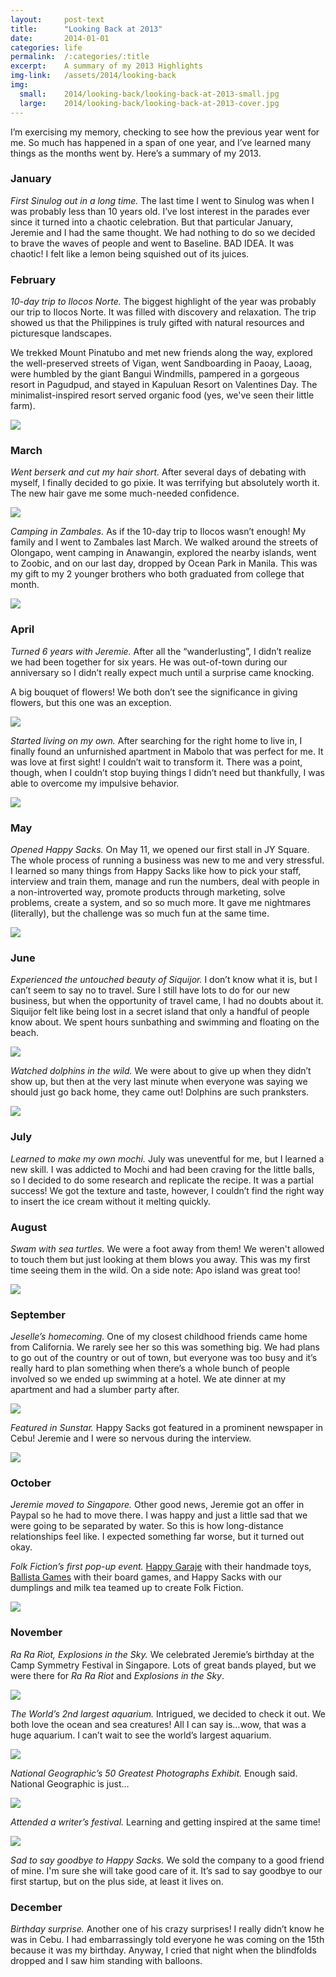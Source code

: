 ```yaml
---
layout:     post-text
title:      "Looking Back at 2013"
date:       2014-01-01
categories: life
permalink:  /:categories/:title
excerpt:    A summary of my 2013 Highlights
img-link:   /assets/2014/looking-back
img:
  small:    2014/looking-back/looking-back-at-2013-small.jpg
  large:    2014/looking-back/looking-back-at-2013-cover.jpg
---
```


I’m exercising my memory, checking to see how the previous year went for me. So much has happened in a span of one year, and I’ve learned many things as the months went by. Here’s a summary of my 2013.

### January

*First Sinulog out in a long time.* The last time I went to Sinulog was when I was probably less than 10 years old. I’ve lost interest in the parades ever since it turned into a chaotic celebration. But that particular January, Jeremie and I had the same thought. We had nothing to do so we decided to brave the waves of people and went to Baseline. BAD IDEA. It was chaotic! I felt like a lemon being squished out of its juices.

### February

*10-day trip to Ilocos Norte.* The biggest highlight of the year was probably our trip to Ilocos Norte. It was filled with discovery and relaxation. The trip showed us that the Philippines is truly gifted with natural resources and picturesque landscapes.


We trekked Mount Pinatubo and met new friends along the way, explored the well-preserved streets of Vigan, went Sandboarding in Paoay, Laoag, were humbled by the giant Bangui Windmills, pampered in a gorgeous resort in Pagudpud, and stayed in Kapuluan Resort on Valentines Day. The minimalist-inspired resort served organic food (yes, we've seen their little farm).

<div class="block">
<img src="{{ page.img-link }}/1.jpg" />
</div>

### March

*Went berserk and cut my hair short.* After several days of debating with myself, I finally decided to go pixie. It was terrifying but absolutely worth it. The new hair gave me some much-needed confidence.

<div class="block">
<img src="{{ page.img-link }}/2.jpg" />
</div>

*Camping in Zambales.* As if the 10-day trip to Ilocos wasn’t enough! My family and I went to Zambales last March. We walked around the streets of Olongapo, went camping in Anawangin, explored the nearby islands, went to Zoobic, and on our last day, dropped by Ocean Park in Manila. This was my gift to my 2 younger brothers who both graduated from college that month.

<div class="block">
<img src="{{ page.img-link }}/3.jpg" />
</div>

### April

*Turned 6 years with Jeremie.* After all the “wanderlusting”, I didn’t realize we had been together for six years. He was out-of-town during our anniversary so I didn’t really expect much until a surprise came knocking.


A big bouquet of flowers! We both don’t see the significance in giving flowers, but this one was an exception.

<div class="block">
<img src="{{ page.img-link }}/4.jpg" />
</div>

*Started living on my own.* After searching for the right home to live in, I finally found an unfurnished apartment in Mabolo that was perfect for me. It was love at first sight! I couldn’t wait to transform it. There was a point, though, when I couldn’t stop buying things I didn’t need but thankfully, I was able to overcome my impulsive behavior.

<div class="block">
<img src="{{ page.img-link }}/5.jpg" />
</div>

### May

*Opened Happy Sacks.* On May 11, we opened our first stall in JY Square. The whole process of running a business was new to me and very stressful. I learned so many things from Happy Sacks like how to pick your staff, interview and train them, manage and run the numbers, deal with people in a non-introverted way, promote products through marketing, solve problems, create a system, and so so much more. It gave me nightmares (literally), but the challenge was so much fun at the same time.

<div class="block">
<img src="{{ page.img-link }}/6.jpg" />
</div>

### June

*Experienced the untouched beauty of Siquijor.* I don’t know what it is, but I can’t seem to say no to travel. Sure I still have lots to do for our new business, but when the opportunity of travel came, I had no doubts about it. Siquijor felt like being lost in a secret island that only a handful of people know about. We spent hours sunbathing and swimming and floating on the beach.

<div class="block">
<img src="{{ page.img-link }}/7.jpg" />
</div>

*Watched dolphins in the wild.* We were about to give up when they didn’t show up, but then at the very last minute when everyone was saying we should just go back home, they came out! Dolphins are such pranksters.

<div class="block">
<img src="{{ page.img-link }}/8.jpg" />
</div>

### July

*Learned to make my own mochi.* July was uneventful for me, but I learned a new skill. I was addicted to Mochi and had been craving for the little balls, so I decided to do some research and replicate the recipe. It was a partial success! We got the texture and taste, however, I couldn’t find the right way to insert the ice cream without it melting quickly.

### August

*Swam with sea turtles.* We were a foot away from them! We weren't allowed to touch them but just looking at them blows you away. This was my first time seeing them in the wild. On a side note: Apo island was great too!

<div class="block">
<img src="{{ page.img-link }}/9.jpg" />
</div>

### September

*Jeselle’s homecoming.* One of my closest childhood friends came home from California. We rarely see her so this was something big. We had plans to go out of the country or out of town, but everyone was too busy and it’s really hard to plan something when there’s a whole bunch of people involved so we ended up swimming at a hotel. We ate dinner at my apartment and had a slumber party after.

<div class="block">
<img src="{{ page.img-link }}/10.jpg" />
</div>

*Featured in Sunstar.* Happy Sacks got featured in a prominent newspaper in Cebu! Jeremie and I were so nervous during the interview.

<div class="block">
<img src="{{ page.img-link }}/11.jpg" />
</div>

### October

*Jeremie moved to Singapore.* Other good news, Jeremie got an offer in Paypal so he had to move there. I was happy and just a little sad that we were going to be separated by water. So this is how long-distance relationships feel like. I expected something far worse, but it turned out okay.

*Folk Fiction’s first pop-up event.* <a href="http://happygaraje.com/" target="_blank">Happy Garaje</a> with their handmade toys, <a href="http://www.ballistagames.com/" target="_blank">Ballista Games</a> with their board games, and Happy Sacks with our dumplings and milk tea teamed up to create Folk Fiction.

<div class="block">
<img src="{{ page.img-link }}/12.jpg" />
</div>

### November

*Ra Ra Riot, Explosions in the Sky.* We celebrated Jeremie’s birthday at the Camp Symmetry Festival in Singapore. Lots of great bands played, but we were there for *Ra Ra Riot* and *Explosions in the Sky*.

<div class="block">
<img src="{{ page.img-link }}/13.jpg" />
</div>

*The World’s 2nd largest aquarium.* Intrigued, we decided to check it out. We both love the ocean and sea creatures! All I can say is…wow, that was a huge aquarium. I can’t wait to see the world’s largest aquarium.

<div class="block">
<img src="{{ page.img-link }}/14.jpg" />
</div>

*National Geographic’s 50 Greatest Photographs Exhibit.* Enough said. National Geographic is just…

<div class="block">
<img src="{{ page.img-link }}/15.jpg" />
</div>

*Attended a writer’s festival.* Learning and getting inspired at the same time!

<div class="block">
<img src="{{ page.img-link }}/16.jpg" />
</div>

*Sad to say goodbye to Happy Sacks.* We sold the company to a good friend of mine. I'm sure she will take good care of it. It’s sad to say goodbye to our first startup, but on the plus side, at least it lives on.

### December

*Birthday surprise.* Another one of his crazy surprises! I really didn’t know he was in Cebu. I had embarrassingly told everyone he was coming on the 15th because it was my birthday. Anyway, I cried that night when the blindfolds dropped and I saw him standing with balloons.

